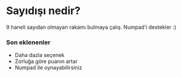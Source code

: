 # Sayıdışı nedir?
9 haneli sayıdan olmayan rakamı bulmaya çalış. Numpad'i destekler :)

### Son eklenenler
+ Daha dazla seçenek
+ Zorluğa göre puanın artar
+ Numpad ile oynayabilirsiniz

